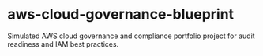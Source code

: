 # aws-cloud-governance-blueprint
Simulated AWS cloud governance and compliance portfolio project for audit readiness and IAM best practices.
